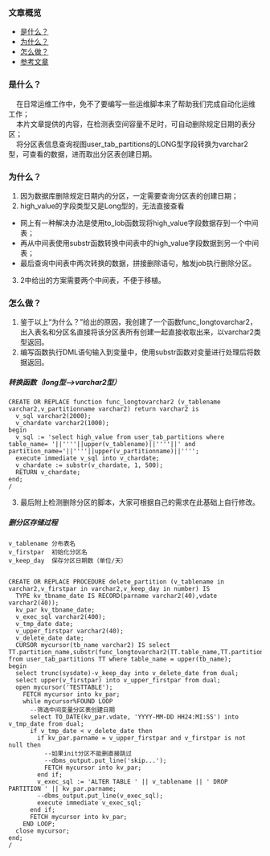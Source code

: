 ### 文章概览
- [是什么？](#是什么？)  
- [为什么？](#为什么？)  
- [怎么做？](#怎么做？)  
- [参考文章](#参考文章)



### 是什么？  
&nbsp;&nbsp;&nbsp;&nbsp;在日常运维工作中，免不了要编写一些运维脚本来了帮助我们完成自动化运维工作；  
&nbsp;&nbsp;&nbsp;&nbsp;本片文章提供的内容，在检测表空间容量不足时，可自动删除规定日期的表分区；   
&nbsp;&nbsp;&nbsp;&nbsp;将分区表信息查询视图user_tab_partitions的LONG型字段转换为varchar2型，可查看的数据，进而取出分区表创建日期。

### 为什么？  

1. 因为数据库删除规定日期内的分区，一定需要查询分区表的创建日期；
2. high_value的字段类型又是Long型的，无法直接查看   

  - 网上有一种解决办法是使用to_lob函数现将high_value字段数据存到一个中间表； 
  - 再从中间表使用substr函数转换中间表中的high_value字段数据到另一个中间表；
  - 最后查询中间表中两次转换的数据，拼接删除语句，触发job执行删除分区。

3. 2中给出的方案需要两个中间表，不便于移植。

### 怎么做？  

1. 鉴于以上“为什么？”给出的原因，我创建了一个函数func_longtovarchar2，出入表名和分区名直接将该分区表所有创建一起直接收取出来，以varchar2类型返回。  
2. 编写函数执行DML语句输入到变量中，使用substr函数对变量进行处理后将数据返回。  

##### 转换函数（long型-->varchar2型）
```
CREATE OR REPLACE function func_longtovarchar2 (v_tablename varchar2,v_partitionname varchar2) return varchar2 is
  v_sql varchar2(2000);
  v_chardate varchar2(1000);
begin
  v_sql := 'select high_value from user_tab_partitions where table_name= '||''''||upper(v_tablename)||''''||' and partition_name='||''''||upper(v_partitionname)||'''';
  execute immediate v_sql into v_chardate;
  v_chardate := substr(v_chardate, 1, 500);
  RETURN v_chardate;
end;
/
```
3. 最后附上检测删除分区的脚本，大家可根据自己的需求在此基础上自行修改。 

##### 删分区存储过程
```
v_tablename 分布表名  
v_firstpar  初始化分区名  
v_keep_day  保存分区日期数（单位/天）


CREATE OR REPLACE PROCEDURE delete_partition (v_tablename in varchar2,v_firstpar in varchar2,v_keep_day in number) IS
  TYPE kv_tbname_date IS RECORD(parname varchar2(40),vdate varchar2(40));
  kv_par kv_tbname_date;
  v_exec_sql varchar2(400);
  v_tmp_date date;
  v_upper_firstpar varchar2(40);
  v_delete_date date;
  CURSOR mycursor(tb_name varchar2) IS select TT.partition_name,substr(func_longtovarchar2(TT.table_name,TT.partition_name),10,20) from user_tab_partitions TT where table_name = upper(tb_name);
begin
  select trunc(sysdate)-v_keep_day into v_delete_date from dual;
  select upper(v_firstpar) into v_upper_firstpar from dual;
  open mycursor('TESTTABLE');
    FETCH mycursor into kv_par;
    while mycursor%FOUND LOOP
      --筛选中间变量分区表创建日期
      select TO_DATE(kv_par.vdate, 'YYYY-MM-DD HH24:MI:SS') into v_tmp_date from dual;
      if v_tmp_date < v_delete_date then
        if kv_par.parname = v_upper_firstpar and v_firstpar is not null then
          --如果init分区不能删直接跳过
          --dbms_output.put_line('skip...');
          FETCH mycursor into kv_par;
        end if;
        v_exec_sql := 'ALTER TABLE ' || v_tablename || ' DROP PARTITION ' || kv_par.parname;
        --dbms_output.put_line(v_exec_sql);
        execute immediate v_exec_sql;
      end if;
      FETCH mycursor into kv_par;
    END LOOP;
  close mycursor;
end;
/
```






